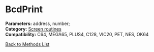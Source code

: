 # BcdPrint

**Parameters:** address, number;  
**Category:** [Screen routines](../categories/screen_routines.md)  
**Compatibility:** C64, MEGA65, PLUS4, C128, VIC20, PET,  NES, OK64  


[Back to Methods List](../../SUMMARY.md)
